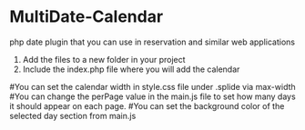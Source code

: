 # MultiDate-Calendar
php date plugin that you can use in reservation and similar web applications

1. Add the files to a new folder in your project
2. Include the index.php file where you will add the calendar

#You can set the calendar width in style.css file under .splide via max-width
#You can change the perPage value in the main.js file to set how many days it should appear on each page.
#You can set the background color of the selected day section from main.js
